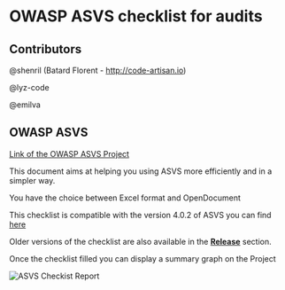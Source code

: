 # OWASP ASVS checklist for audits

## Contributors
@shenril (Batard Florent - http://code-artisan.io)

@lyz-code

@emilva

## OWASP ASVS
[Link of the OWASP ASVS Project](https://www.owasp.org/index.php/Category:OWASP_Application_Security_Verification_Standard_Project)

This document aims at helping you using ASVS more efficiently and in a simpler way.

You have the choice between Excel format and OpenDocument

This checklist is compatible with the version 4.0.2 of ASVS you can find [here](https://github.com/OWASP/ASVS/raw/v4.0.2/4.0/OWASP%20Application%20Security%20Verification%20Standard%204.0.2-en.pdf)

Older versions of the checklist are also available in the [**Release**](https://github.com/shenril/owasp-asvs-checklist/releases) section.

Once the checklist filled you can display a summary graph on the Project

![ASVS Checkist Report](./screenshot/ASVS-checklist-report.png)
